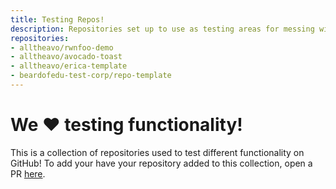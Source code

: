 ```yaml
---
title: Testing Repos!
description: Repositories set up to use as testing areas for messing with GitHub!
repositories:
- alltheavo/rwnfoo-demo
- alltheavo/avocado-toast
- alltheavo/erica-template
- beardofedu-test-corp/repo-template
---
```


# We :heart: testing functionality!

This is a collection of repositories used to test different functionality on GitHub! To add your have your repository added to this collection, open a PR [here](https://github.com/beardofedu-test-corp/enterprise-showcase). 
